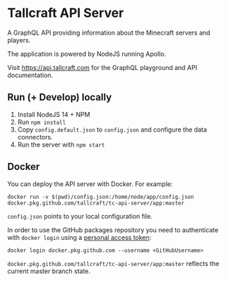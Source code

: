 # Tallcraft API Server

A GraphQL API providing information about the Minecraft servers and players.

The application is powered by NodeJS running Apollo.

Visit https://api.tallcraft.com for the GraphQL playground and API documentation.

## Run (+ Develop) locally
1. Install NodeJS 14 + NPM
2. Run `npm install`
3. Copy `config.default.json` to `config.json` and configure the data connectors.
4. Run the server with `npm start`

## Docker
You can deploy the API server with Docker. For example:
```
docker run -v $(pwd)/config.json:/home/node/app/config.json docker.pkg.github.com/tallcraft/tc-api-server/app:master
```
`config.json` points to your local configuration file.

In order to use the GitHub packages repository you need to
authenticate with `docker login` using a [personal access token](https://help.github.com/en/github/authenticating-to-github/creating-a-personal-access-token-for-the-command-line):

```
docker login docker.pkg.github.com --username <GitHubUsername>
```

`docker.pkg.github.com/tallcraft/tc-api-server/app:master` reflects the current master branch state.
